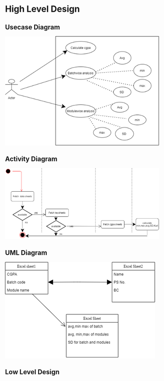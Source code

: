 #  High Level Design

## Usecase Diagram

![Usecase](Usecase.png)

## Activity Diagram

![Activity Diagram](ActivityDig.png)

## UML Diagram

![UML](UML.png)

## Low Level Design 
